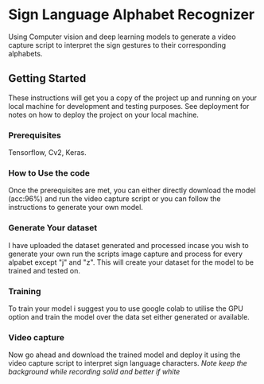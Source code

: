 # Sign Language Alphabet Recognizer

Using Computer vision and deep learning models to generate a video capture script to interpret the sign gestures to their corresponding alphabets.

## Getting Started

These instructions will get you a copy of the project up and running on your local machine for development and testing purposes. See deployment for notes on how to deploy the project on your local machine.

### Prerequisites

Tensorflow, 
 Cv2, 
Keras.

### How to Use the code

Once the prerequisites are met, you can either directly download the model (acc:96%) and run the video capture script or you can follow the instructions to generate your own model.
 
### Generate Your dataset
I have uploaded the dataset generated and processed incase you wish to generate your own run the scripts image capture and process for every alpabet except "j" and "z". This will create your dataset for the model to be trained and tested on.

### Training
To train your model i suggest you to use google colab to utilise the GPU option and train the model over the data set either generated or available.

### Video capture 
Now go ahead and download the trained model and deploy it using the video capture script to interpret sign language characters.
*Note keep the background while recording solid and better if white*



